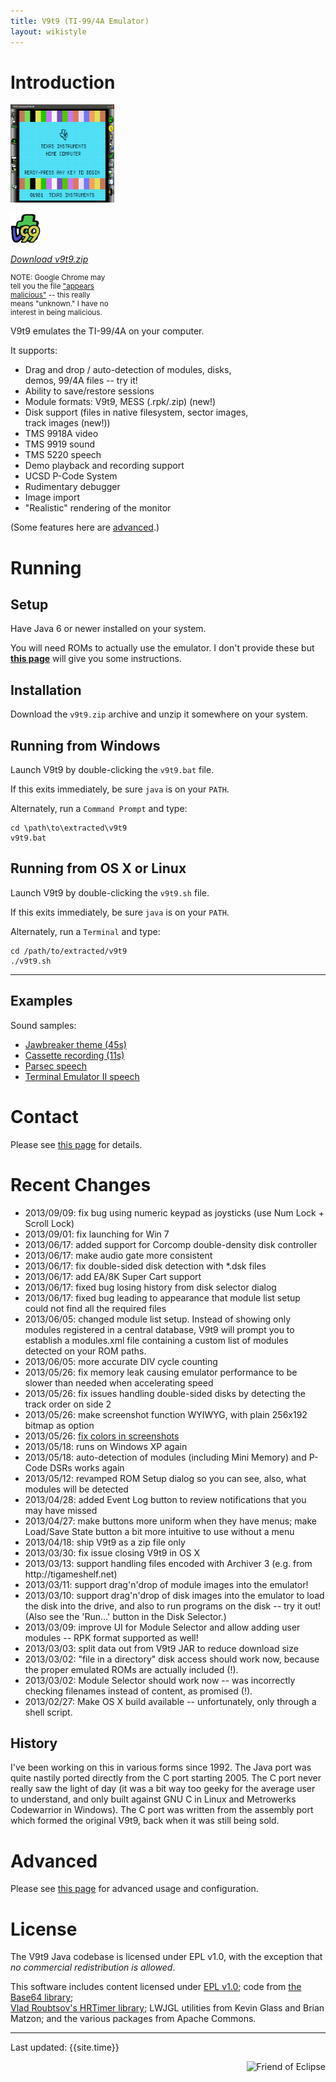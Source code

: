 ```yaml
---
title: V9t9 (TI-99/4A Emulator)
layout: wikistyle
---
```

 
Introduction
============


<div class='lookyhere' style='width:33%'>
<p>
	<a href='images/v9t9-window.png'>
	<img alt="V9t9 image" src="images/v9t9-window_th.png" width="232" height="157"></img>
	</a>

</p>


<a href="http://s3.amazonaws.com/V9t9/data/v9t9.zip">
<img src="images/v9t9-webstart-button.png" />
<p>
<i>Download v9t9.zip</i>
</p>
</a>
<p style="font-size:smaller">
NOTE: Google Chrome may tell you the file 
<a href="http://blog.chromium.org/2012/01/all-about-safe-browsing.html">"appears malicious"</a> 
-- this really means "unknown."  I have no interest in being malicious.</p>
<span class="timestamp"> </span>

</div>


<div style='width:80%;'>
<p>
V9t9 emulates the TI-99/4A on your computer.
</p>

<p>
It supports:
</p>
<ul>
	<li>Drag and drop / auto-detection of modules, disks, demos, 99/4A files -- try it!</li>
	<li>Ability to save/restore sessions</li>
	<li>Module formats:  V9t9, MESS (.rpk/.zip) (new!)</li>
	<li>Disk support (files in native filesystem, sector images, track images (new!))</li>
	<li>TMS 9918A video</li>
	<li>TMS 9919 sound</li>
	<li>TMS 5220 speech</li>
	<li>Demo playback and recording support</li>
	<li>UCSD P-Code System</li>
	<li>Rudimentary debugger</li>
	<li>Image import</li>
	<li>"Realistic" rendering of the monitor</li>
</ul>

<p>
(Some features here are <a href="advanced.html">advanced</a>.)
</p>
	
</div>

Running
========


Setup
-----

Have Java 6 or newer installed on your system.  

You will need ROMs to actually use the emulator.  I don't provide these but 
**[this page](v9t9-roms.html)** will give you some instructions.


Installation
----------

Download the <code>v9t9.zip</code> archive and unzip it somewhere on your system.


Running from Windows
----------

Launch V9t9 by double-clicking the `v9t9.bat` file.  

If this exits immediately, be sure `java` is on your `PATH`.

Alternately, run a `Command Prompt` and type:

    cd \path\to\extracted\v9t9
    v9t9.bat

Running from OS X or Linux
------------

Launch V9t9 by double-clicking the `v9t9.sh` file.
  
If this exits immediately, be sure `java` is on your `PATH`.

Alternately, run a `Terminal` and type:

    cd /path/to/extracted/v9t9
    ./v9t9.sh


<hr/>

Examples
---------

<p>
Sound samples:
<ul>
	<li><a href='audio/jawbreaker.mp3' type='audio/mpeg'>Jawbreaker theme (45s)</a></li>
	<li><a href='audio/cassette-recording.mp3' type='audio/mpeg'>Cassette recording (11s)</a></li>
	<li><a href='audio/parsec-speech.wav' type='audio/x-wav'>Parsec speech</a></li>
	<li><a href='audio/teii-speech.wav' type='audio/x-wav'>Terminal Emulator II speech</a></li>
</ul>
</p>


Contact
=======

Please see <a href="contact.html">this page</a> for details.


Recent Changes
===========

<span class="timestamp"> </span>

<ul>
<li>2013/09/09: fix bug using numeric keypad as joysticks (use Num Lock + Scroll Lock) 
</li>
<li>2013/09/01: fix launching for Win 7 
</li>
<li>2013/06/17: added support for Corcomp double-density disk controller
</li>
<li>2013/06/17: make audio gate more consistent
</li>
<li>2013/06/17: fix double-sided disk detection with *.dsk files
</li>
<li>2013/06/17: add EA/8K Super Cart support
</li>
<li>2013/06/17: fixed bug losing history from disk selector dialog
</li>
<li>2013/06/17: fixed bug leading to appearance that module list setup could not find 
all the required files
</li>
<li>2013/06/05: changed module list setup.  Instead of showing only modules
registered in a central database, V9t9 will prompt you to establish a
modules.xml file containing a custom list of modules detected on your
ROM paths.
</li>
<li>2013/06/05: more accurate DIV cycle counting
</li>
<li>2013/05/26: fix memory leak causing emulator performance to be slower
than needed when accelerating speed
</li>
<li>2013/05/26: fix issues handling double-sided disks by detecting the track
order on side 2 
</li>
<li>2013/05/26: make screenshot function WYIWYG, with plain 256x192
bitmap as option 
</li>
<li>2013/05/26: <a href="https://github.com/eswartz/emul/issues/1">fix colors in screenshots</a> 
</li>
<li>2013/05/18: runs on Windows XP again 
</li>
<li>2013/05/18: auto-detection of modules (including Mini Memory) and P-Code DSRs works again 
</li>
<li>2013/05/12: revamped ROM Setup dialog so you can see, also, what modules will be detected 
</li>
<li>2013/04/28: added Event Log button to review notifications that you may have missed  
</li>
<li>2013/04/27: make buttons more uniform when they have menus; make Load/Save State button a bit more intuitive to use without a menu   
</li>
<li>2013/04/18: ship V9t9 as a zip file only
</li>
<li>2013/03/30: fix issue closing V9t9 in OS X 
</li>
<li>2013/03/13: support handling files encoded with Archiver 3 (e.g. from http://tigameshelf.net)
</li>
<li>2013/03/11: support drag'n'drop of module images into the emulator!
</li>
<li>2013/03/10: support drag'n'drop of disk images into the emulator to load
the disk into the drive, and also to run programs on the disk -- try it out!
(Also see the 'Run...' button in the Disk Selector.)
</li>
<li>2013/03/09: improve UI for Module Selector and allow adding user modules --
RPK format supported as well!
</li>
<li>2013/03/03: split data out from V9t9 JAR to reduce download size
</li>
<li>2013/03/02: "file in a directory" disk access should work now, because the
proper emulated ROMs are actually included (!).
</li><li>2013/03/02: Module Selector should work now -- was incorrectly checking
filenames instead of content, as promised (!).
</li><li>2013/02/27: Make OS X build available -- unfortunately, only through a shell script.
</li>

</ul>

History
-------- 

I've been working on this in various forms since 1992.  The Java port
was quite nastily ported directly from the C port starting 2005.  The C
port never really saw the light of day (it was a bit way too geeky for
the average user to understand, and only built against GNU C in Linux
and Metrowerks Codewarrior in Windows).  The C port was written from 
the assembly port which formed the original V9t9, back when it was 
still being sold.


Advanced
=======

Please see <a href="advanced.html">this page</a> for advanced usage and 
configuration.


License
=======

The V9t9 Java codebase is licensed under EPL v1.0, with the exception that *no commercial
redistribution is allowed*.

This software includes content licensed under [EPL v1.0](http://www.eclipse.org/legal/epl-v10.html); 
code from [the Base64 library](http://iharder.net/base64);  
[Vlad Roubtsov's HRTimer library](http://www.javaworld.com/javaworld/javaqa/2003-01/01-qa-0110-timing.html);
LWJGL utilities from Kevin Glass and Brian Matzon; and the various packages from Apache Commons. 

<hr/>
<div class="footer">
Last updated:  {{site.time}}
</div>


<div style='float:right;text-align:center;width:inherit'>
<p>
        <img alt="Friend of Eclipse" src="http://www.eclipse.org/donate/images/friendslogo200.jpg"></img>
</p>
</div>

